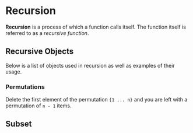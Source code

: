 # Recursion
**Recursion** is a process of which a function calls itself. The function itself is referred to as a *recursive function*. 

## Recursive Objects
Below is a list of objects used in recursion as well as examples of their usage.

### Permutations
Delete the first element of the permutation ```{1 ... n}``` and you are left with a permutation of ```n - 1``` items.

## Subset
